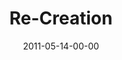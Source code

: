 ---
layout: message
category: message
series: "The Story"
title: "Re-Creation"
date: 2011-05-14-00-00
message_id: 671
audio-description: "Brian Tome talks about how the story ends."
audio: "http://s3.amazonaws.com/crossroadsaudiomessages/thestory08.mp3"
audio-title: "Re-Creation"
audio-duration: "55:59"
program-description: "The Story&#58; Re-Creation Program"
program: "http://www.crossroads.net/players/media/hq/05_14-15_11Program.pdf"
program-title: "Re-Creation Program"
video-description: "Brian Tome talks about how the story ends."
video-title: "Re-Creation"
video: "https://s3.amazonaws.com/crossroadsvideomessages/thestory08.mp4"
video-poster: "https://www.crossroads.net/uploadedfiles/thestory08_still.jpg"
---